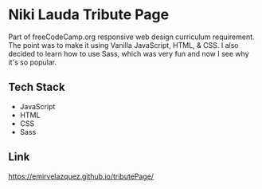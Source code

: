 # Niki Lauda Tribute Page

Part of freeCodeCamp.org responsive web design curriculum requirement. The point was to make it using Vanilla JavaScript, HTML, & CSS. I also decided to learn how to use Sass, which was very fun and now I see why it's so popular.

## Tech Stack
* JavaScript
* HTML
* CSS
* Sass

## Link
https://emirvelazquez.github.io/tributePage/
